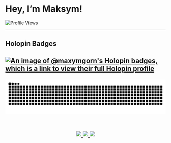 <h1> Hey, I’m Maksym!</h1>

![Profile Views](https://komarev.com/ghpvc/?username=MaxymGorn&color=lightgrey)

<hr>
<h2>Holopin Badges<h2>
  
[![An image of @maxymgorn's Holopin badges, which is a link to view their full Holopin profile](https://holopin.me/maxymgorn)](https://holopin.io/@maxymgorn)

![snake gif](https://github.com/MaxymGorn/MaxymGorn/blob/output/github-contribution-grid-snake.svg)

<p align="center">
<br>
  <a href="[https://github-readme-stats-sigma-five.vercel.app/api?username=MaxymGorn&show_icons=true&theme=tokyonight](https://github-readme-stats.vercel.app/api?username=MaxymGorn&show_icons=true&count_private=true&theme=radical&hide=stars,issues)">
    <img width="400" src="[https://github-readme-stats-sigma-five.vercel.app/api?username=MaxymGorn&count_private=true&show_icons=true&theme=tokyonight](https://github-readme-stats.vercel.app/api?username=MaxymGorn&show_icons=true&count_private=true&theme=radical&hide=stars,issues)" />
  </a>
  <a href="https://github-readme-streak-stats.herokuapp.com/?user=MaxymGorn&theme=tokyonight">
    <img width="400" src="https://github-readme-streak-stats.herokuapp.com/?user=MaxymGorn&theme=tokyonight" />
  </a>
  <a href="https://github-readme-stats-sigma-five.vercel.app/api/top-langs/?username=MaxymGorn&theme=dark&layout=compact">
    <img width="400" src="https://github-readme-stats.vercel.app/api/top-langs/?username=MaxymGorn&layout=compact&count_private=true&langs_count=6&theme=radical" /> 
  </a>
</p>

